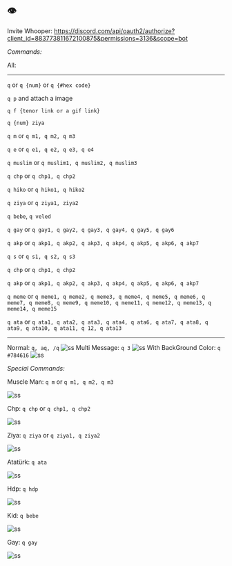 ## 👁️
Invite Whooper: https://discord.com/api/oauth2/authorize?client_id=883773811672100875&permissions=3136&scope=bot

_Commands:_

All:
** **************************************************** ***
```q``` or ```q {num}``` or ```q {#hex code}```

```q p``` and attach a image

```q f {tenor link or a gif link}```

```q {num} ziya```


```q m``` or ```q m1, q m2, q m3```

```q e``` or ```q e1, q e2, q e3, q e4```

```q muslim``` or ```q muslim1, q muslim2, q muslim3```

```q chp``` or ```q chp1, q chp2```

```q hiko``` or ```q hiko1, q hiko2```

```q ziya``` or ```q ziya1, ziya2```

```q bebe```, ```q veled```

```q gay``` or ```q gay1, q gay2, q gay3, q gay4, q gay5, q gay6```

```q akp``` or ```q akp1, q akp2, q akp3, q akp4, q akp5, q akp6, q akp7```

```q s``` or ```q s1, q s2, q s3```

```q chp``` or ```q chp1, q chp2```

```q akp``` or ```q akp1, q akp2, q akp3, q akp4, q akp5, q akp6, q akp7```

```q meme``` or ```q meme1, q meme2, q meme3, q meme4, q meme5, q meme6, q meme7, q meme8, q meme9, q meme10, q meme11, q meme12, q meme13, q meme14, q meme15```

```q ata``` or ```q ata1, q ata2, q ata3, q ata4, q ata6, q ata7, q ata8, q ata9, q ata10, q ata11, q 12, q ata13```

** **************************************************** ***


Normal: ```q, aq, /q```
![ss](https://cdn.discordapp.com/attachments/892436033248038932/898281720992911370/vaze_anani_patpat.png)
Multi Message: ```q 3```
![ss](https://cdn.discordapp.com/attachments/804317488715792414/898881232442634260/vaze_anani_patpat.png)
With BackGround Color: ```q #784616```
![ss](https://cdn.discordapp.com/attachments/815641414645186570/898881453176279080/bett_anani_patpat.png)

_Special Commands:_


Muscle Man: ```q m``` or ```q m1, q m2, q m3```

![ss](https://cdn.discordapp.com/attachments/815641414645186570/898881607153365024/vaze_anani_patpat.png)

Chp: ```q chp``` or ```q chp1, q chp2```

![ss](https://cdn.discordapp.com/attachments/815641414645186570/898882021449936926/vaze_anani_patpat.png)

Ziya: ```q ziya``` or ```q ziya1, q ziya2```

![ss](https://cdn.discordapp.com/attachments/804317488715792414/898882895077335100/enco_anani_patpat.png)

Atatürk: ```q ata```

![ss](https://cdn.discordapp.com/attachments/815641414645186570/898880351223574528/hakki_anani_patpat.png)

Hdp: ```q hdp```

![ss](https://cdn.discordapp.com/attachments/815641414645186570/898883087214190632/canis_anani_patpat.png)

Kid: ```q bebe```

![ss](https://cdn.discordapp.com/attachments/815641414645186570/898883206772834344/hakki_anani_patpat.png)

Gay: ```q gay```

![ss](https://cdn.discordapp.com/attachments/815641414645186570/898883386268069898/vaze_anani_patpat.png)


